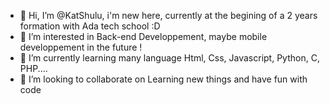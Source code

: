 - 👋 Hi, I’m @KatShulu, i'm new here, currently at the begining of a 2 years formation with Ada tech school :D
- 👀 I’m interested in Back-end Developpement, maybe mobile developpement in the future !
- 🌱 I’m currently learning many language Html, Css, Javascript, Python, C, PHP....
- 💞️ I’m looking to collaborate on Learning new things and have fun with code

<!---
KatShulu/KatShulu is a ✨ special ✨ repository because its `README.md` (this file) appears on your GitHub profile.
You can click the Preview link to take a look at your changes.
--->
